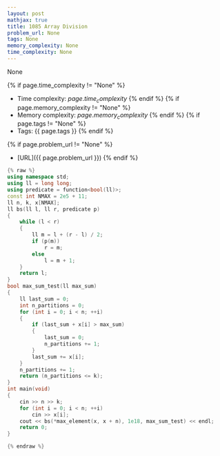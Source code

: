 ```yaml
---
layout: post
mathjax: true
title: 1085 Array Division
problem_url: None
tags: None
memory_complexity: None
time_complexity: None
---
```


None


{% if page.time_complexity != "None" %}
- Time complexity: ${{ page.time_complexity }}$
{% endif %}
{% if page.memory_complexity != "None" %}
- Memory complexity: ${{ page.memory_complexity }}$
{% endif %}
{% if page.tags != "None" %}
- Tags: {{ page.tags }}
{% endif %}

{% if page.problem_url != "None" %}
- [URL]({{ page.problem_url }})
{% endif %}

```cpp
{% raw %}
using namespace std;
using ll = long long;
using predicate = function<bool(ll)>;
const int NMAX = 2e5 + 11;
ll n, k, x[NMAX];
ll bs(ll l, ll r, predicate p)
{
    while (l < r)
    {
        ll m = l + (r - l) / 2;
        if (p(m))
            r = m;
        else
            l = m + 1;
    }
    return l;
}
bool max_sum_test(ll max_sum)
{
    ll last_sum = 0;
    int n_partitions = 0;
    for (int i = 0; i < n; ++i)
    {
        if (last_sum + x[i] > max_sum)
        {
            last_sum = 0;
            n_partitions += 1;
        }
        last_sum += x[i];
    }
    n_partitions += 1;
    return (n_partitions <= k);
}
int main(void)
{
    cin >> n >> k;
    for (int i = 0; i < n; ++i)
        cin >> x[i];
    cout << bs(*max_element(x, x + n), 1e18, max_sum_test) << endl;
    return 0;
}

{% endraw %}
```